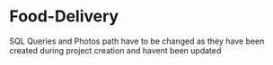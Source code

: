 # Food-Delivery

SQL Queries and Photos path have to be changed as they have been created during project creation and havent been updated
